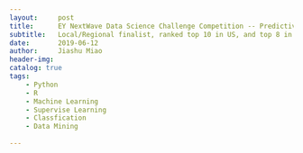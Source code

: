 ```yaml
---
layout:     post
title:      EY NextWave Data Science Challenge Competition -- Predictive Analysis for +67k geo-location data
subtitle:   Local/Regional finalist, ranked top 10 in US, and top 8 in China respectively over 2936 participants.
date:       2019-06-12
author:     Jiashu Miao
header-img: 
catalog: true
tags:
    - Python
    - R
    - Machine Learning
    - Supervise Learning
    - Classfication
    - Data Mining
    
---
```






